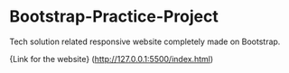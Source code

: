 # Bootstrap-Practice-Project
Tech solution related responsive website completely made on Bootstrap.

{Link for the website} (http://127.0.0.1:5500/index.html)
